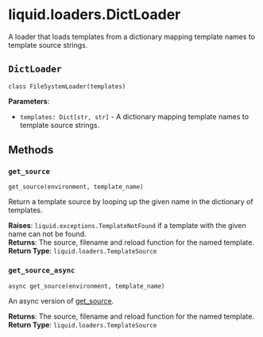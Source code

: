 # liquid.loaders.DictLoader

A loader that loads templates from a dictionary mapping template names to template source strings.

## `DictLoader`

`class FileSystemLoader(templates)`

**Parameters**:

- `templates: Dict[str, str]` - A dictionary mapping template names to template source strings.

## Methods

### `get_source`

`get_source(environment, template_name)`

Return a template source by looping up the given name in the dictionary of templates.

**Raises**: `liquid.exceptions.TemplateNotFound` if a template with the given name can not be
found.  
**Returns**: The source, filename and reload function for the named template.  
**Return Type**: `liquid.loaders.TemplateSource`

### `get_source_async`

`async get_source(environment, template_name)`

An async version of [get_source](#get_source).

**Returns**: The source, filename and reload function for the named template.  
**Return Type**: `liquid.loaders.TemplateSource`
